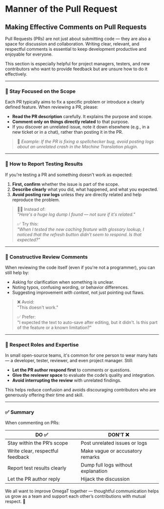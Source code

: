 # Manner of the Pull Request

## Making Effective Comments on Pull Requests

Pull Requests (PRs) are not just about submitting code — they are also a space for discussion and collaboration. Writing clear, relevant, and respectful comments is essential to keep development productive and enjoyable for everyone.

This section is especially helpful for project managers, testers, and new contributors who want to provide feedback but are unsure how to do it effectively.

---

### 🎯 Stay Focused on the Scope

Each PR typically aims to fix a specific problem or introduce a clearly defined feature. When reviewing a PR, please:

- **Read the PR description** carefully. It explains the purpose and scope.
- **Comment only on things directly related** to that purpose.
- If you discover an unrelated issue, note it down elsewhere (e.g., in a new ticket or in a chat), rather than posting it in the PR.

> 📌 *Example: If the PR is fixing a spellchecker bug, avoid posting logs about an unrelated crash in the Machine Translation plugin.*

---

### 🧪 How to Report Testing Results

If you're testing a PR and something doesn't work as expected:

1. **First, confirm** whether the issue is part of the scope.
2. **Describe clearly** what you did, what happened, and what you expected.
3. **Avoid posting raw logs** unless they are directly related and help reproduce the problem.

> 🙋‍♀️ Instead of:  
> *"Here's a huge log dump I found — not sure if it's related."*
>
> ✅ Try this:  
> *"When I tested the new caching feature with glossary lookup, I noticed that the refresh button didn't seem to respond. Is that expected?"*

---

### 💬 Constructive Review Comments

When reviewing the code itself (even if you're not a programmer), you can still help by:

- Asking for clarification when something is unclear.
- Noting typos, confusing wording, or behavior differences.
- Suggesting improvement *with context*, not just pointing out flaws.

> ❌ Avoid:  
> "This doesn't work."
>
> ✅ Prefer:  
> "I expected the text to auto-save after editing, but it didn't. Is this part of the feature or a known limitation?"

---

### 🤝 Respect Roles and Expertise

In small open-source teams, it's common for one person to wear many hats — a developer, tester, reviewer, and even
project manager. Still:

- **Let the PR author respond first** to comments or questions.
- **Give the reviewer space** to evaluate the code’s quality and integration.
- **Avoid interrupting the review** with unrelated findings.

This helps reduce confusion and avoids discouraging contributors who are generously offering their time and skill.

---

### ✅ Summary

When commenting on PRs:

| DO ✅                             | DON'T ❌                            |
|----------------------------------|------------------------------------|
| Stay within the PR’s scope       | Post unrelated issues or logs      |
| Write clear, respectful feedback | Make vague or accusatory remarks   |
| Report test results clearly      | Dump full logs without explanation |
| Let the PR author reply          | Hijack the discussion              |

We all want to improve OmegaT together — thoughtful communication helps us grow as a team and support each other’s contributions with mutual respect. 💙
